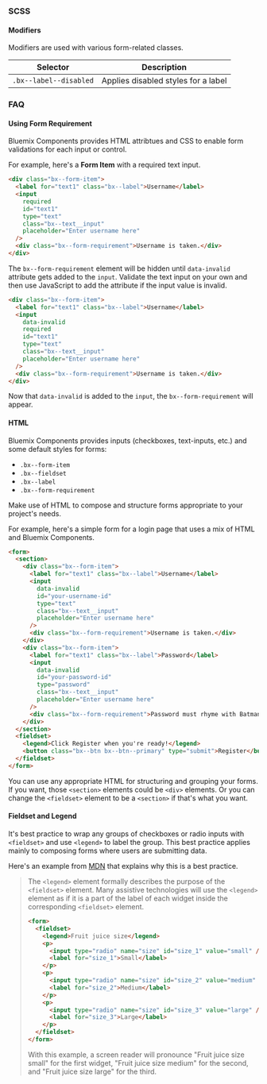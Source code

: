 ### SCSS

#### Modifiers

Modifiers are used with various form-related classes.

| Selector               | Description                         |
| ---------------------- | ----------------------------------- |
| `.bx--label--disabled` | Applies disabled styles for a label |

### FAQ

#### Using Form Requirement

Bluemix Components provides HTML attribtues and CSS to enable form validations
for each input or control.

For example, here's a **Form Item** with a required text input.

```html
<div class="bx--form-item">
  <label for="text1" class="bx--label">Username</label>
  <input
    required
    id="text1"
    type="text"
    class="bx--text__input"
    placeholder="Enter username here"
  />
  <div class="bx--form-requirement">Username is taken.</div>
</div>
```

The `bx--form-requirement` element will be hidden until `data-invalid` attribute
gets added to the `input`. Validate the text input on your own and then use
JavaScript to add the attribute if the input value is invalid.

```html
<div class="bx--form-item">
  <label for="text1" class="bx--label">Username</label>
  <input
    data-invalid
    required
    id="text1"
    type="text"
    class="bx--text__input"
    placeholder="Enter username here"
  />
  <div class="bx--form-requirement">Username is taken.</div>
</div>
```

Now that `data-invalid` is added to the `input`, the `bx--form-requirement` will
appear.

#### HTML

Bluemix Components provides inputs (checkboxes, text-inputs, etc.) and some
default styles for forms:

- `.bx--form-item`
- `.bx--fieldset`
- `.bx--label`
- `.bx--form-requirement`

Make use of HTML to compose and structure forms appropriate to your project's
needs.

For example, here's a simple form for a login page that uses a mix of HTML and
Bluemix Components.

```html
<form>
  <section>
    <div class="bx--form-item">
      <label for="text1" class="bx--label">Username</label>
      <input
        data-invalid
        id="your-username-id"
        type="text"
        class="bx--text__input"
        placeholder="Enter username here"
      />
      <div class="bx--form-requirement">Username is taken.</div>
    </div>
    <div class="bx--form-item">
      <label for="text1" class="bx--label">Password</label>
      <input
        data-invalid
        id="your-password-id"
        type="password"
        class="bx--text__input"
        placeholder="Enter username here"
      />
      <div class="bx--form-requirement">Password must rhyme with Batman.</div>
    </div>
  </section>
  <fieldset>
    <legend>Click Register when you're ready!</legend>
    <button class="bx--btn bx--btn--primary" type="submit">Register</button>
  </fieldset>
</form>
```

You can use any appropriate HTML for structuring and grouping your forms. If you
want, those `<section>` elements could be `<div>` elements. Or you can change
the `<fieldset>` element to be a `<section>` if that's what you want.

#### Fieldset and Legend

It's best practice to wrap any groups of checkboxes or radio inputs with
`<fieldset>` and use `<legend>` to label the group. This best practice applies
mainly to composing forms where users are submitting data.

Here's an example from
[MDN](https://developer.mozilla.org/en-US/docs/Learn/HTML/Forms/How_to_structure_an_HTML_form)
that explains why this is a best practice.

> The `<legend>` element formally describes the purpose of the `<fieldset>`
> element. Many assistive technologies will use the `<legend>` element as if it
> is a part of the label of each widget inside the corresponding `<fieldset>`
> element.
>
> ```html
> <form>
>   <fieldset>
>     <legend>Fruit juice size</legend>
>     <p>
>       <input type="radio" name="size" id="size_1" value="small" />
>       <label for="size_1">Small</label>
>     </p>
>     <p>
>       <input type="radio" name="size" id="size_2" value="medium" />
>       <label for="size_2">Medium</label>
>     </p>
>     <p>
>       <input type="radio" name="size" id="size_3" value="large" />
>       <label for="size_3">Large</label>
>     </p>
>   </fieldset>
> </form>
> ```
>
> With this example, a screen reader will pronounce "Fruit juice size small" for
> the first widget, "Fruit juice size medium" for the second, and "Fruit juice
> size large" for the third.

